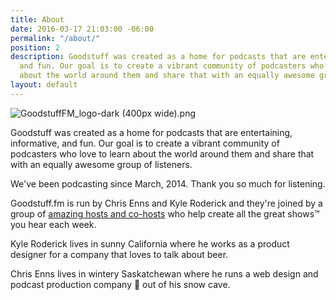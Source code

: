 ```yaml
---
title: About
date: 2016-03-17 21:03:00 -06:00
permalink: "/about/"
position: 2
description: Goodstuff was created as a home for podcasts that are entertaining, informative,
  and fun. Our goal is to create a vibrant community of podcasters who love to learn
  about the world around them and share that with an equally awesome group of listeners.
layout: default
---
```


![GoodstuffFM_logo-dark (400px wide).png](/uploads/GoodstuffFM_logo-dark%20(400px%20wide).png)

Goodstuff was created as a home for podcasts that are entertaining, informative, and fun. Our goal is to create a vibrant community of podcasters who love to learn about the world around them and share that with an equally awesome group of listeners.

We've been podcasting since March, 2014. Thank you so much for listening.

Goodstuff.fm is run by Chris Enns and Kyle Roderick and they're joined by a group of [amazing hosts and co-hosts][1] who help create all the great shows™ you hear each week.

Kyle Roderick lives in sunny California where he works as a product designer for a company that loves to talk about beer.

Chris Enns lives in wintery Saskatchewan where he runs a web design and podcast production company 🍋 out of his snow cave.

[1]: /people
